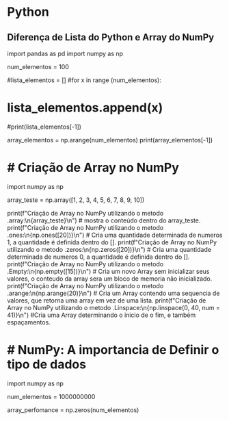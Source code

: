 # Python

## Diferença de Lista do Python e Array do NumPy

import pandas as pd
import numpy as np

num_elementos = 100

#lista_elementos = []
#for x in range (num_elementos):
#    lista_elementos.append(x)
#print(lista_elementos[-1])

array_elementos = np.arange(num_elementos)
print(array_elementos[-1])


# # Criação de Array no NumPy
import numpy as np

array_teste = np.array([1, 2, 3, 4, 5, 6, 7, 8, 9, 10])

print(f"Criação de Array no NumPy utilizando o metodo .array:\n{array_teste}\n") # mostra o conteúdo dentro do array_teste.
print(f"Criação de Array no NumPy utilizando o metodo .ones:\n{np.ones([20])}\n") # Cria uma quantidade determinada de numeros 1, a quantidade é definida dentro do [].
print(f"Criação de Array no NumPy utilizando o metodo .zeros:\n{np.zeros([20])}\n") # Cria uma quantidade determinada de numeros 0, a quantidade é definida dentro do [].
print(f"Criação de Array no NumPy utilizando o metodo .Empty:\n{np.empty([15])}\n") # Cria um novo Array sem inicializar seus valores, o conteudo da array sera um bloco de memoria não inicializado.
print(f"Criação de Array no NumPy utilizando o metodo .arange:\n{np.arange(20)}\n") # Cria um Array contendo uma sequencia de valores, que retorna uma array em vez de uma lista.
print(f"Criação de Array no NumPy utilizando o metodo .Linspace:\n{np.linspace(0, 40, num = 41)}\n") #Cria uma Array determinando o inicio de o fim, e também espaçamentos.
# # NumPy: A importancia de Definir o tipo de dados
import numpy as np

num_elementos = 1000000000

array_perfomance = np.zeros(num_elementos)

